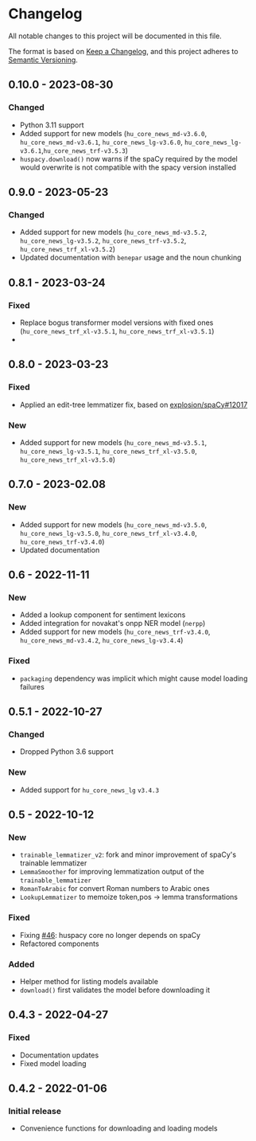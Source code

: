 # Changelog

All notable changes to this project will be documented in this file.

The format is based on [Keep a Changelog](https://keepachangelog.com/en/1.0.0/),
and this project adheres to [Semantic Versioning](https://semver.org/spec/v2.0.0.html).

## 0.10.0 - 2023-08-30
### Changed
- Python 3.11 support
- Added support for new models  (`hu_core_news_md-v3.6.0`, `hu_core_news_md-v3.6.1`, `hu_core_news_lg-v3.6.0`, `hu_core_news_lg-v3.6.1`,`hu_core_news_trf-v3.5.3`)
- `huspacy.download()` now warns if the spaCy required by the model would overwrite is not compatible with the spacy version installed

## 0.9.0 - 2023-05-23
### Changed
- Added support for new models (`hu_core_news_md-v3.5.2`, `hu_core_news_lg-v3.5.2`, `hu_core_news_trf-v3.5.2`, `hu_core_news_trf_xl-v3.5.2`)
- Updated documentation with `benepar` usage and the noun chunking

## 0.8.1 - 2023-03-24
### Fixed
- Replace bogus transformer model versions with fixed ones (`hu_core_news_trf_xl-v3.5.1`, `hu_core_news_trf_xl-v3.5.1`)
- 
## 0.8.0 - 2023-03-23
### Fixed
- Applied an edit-tree lemmatizer fix, based on [explosion/spaCy#12017](https://github.com/explosion/spaCy/pull/12017)
### New
- Added support for new models (`hu_core_news_md-v3.5.1`, `hu_core_news_lg-v3.5.1`, `hu_core_news_trf_xl-v3.5.0`, `hu_core_news_trf_xl-v3.5.0`)

## 0.7.0 - 2023-02.08
### New
- Added support for new models (`hu_core_news_md-v3.5.0`, `hu_core_news_lg-v3.5.0`, `hu_core_news_trf_xl-v3.4.0`, `hu_core_news_trf-v3.4.0`)
- Updated documentation

## 0.6 - 2022-11-11
### New
- Added a lookup component for sentiment lexicons
- Added integration for novakat's onpp NER model (`nerpp`)
- Added support for new models (`hu_core_news_trf-v3.4.0`, `hu_core_news_md-v3.4.2`, `hu_core_news_lg-v3.4.4`)

### Fixed
- `packaging` dependency was implicit which might cause model loading failures

## 0.5.1 - 2022-10-27
### Changed
- Dropped Python 3.6 support

### New
- Added support for `hu_core_news_lg` `v3.4.3`

## 0.5 - 2022-10-12
### New
- `trainable_lemmatizer_v2`: fork and minor improvement of spaCy's trainable lemmatizer
- `LemmaSmoother` for improving lemmatization output of the `trainable_lemmatizer`
- `RomanToArabic` for convert Roman numbers to Arabic ones
- `LookupLemmatizer` to memoize token,pos -> lemma transformations

### Fixed
- Fixing [#46](https://github.com/huspacy/huspacy/issues/46): huspacy core no longer depends on spaCy
- Refactored components

### Added
- Helper method for listing models available
- `download()` first validates the model before downloading it

## 0.4.3 - 2022-04-27
### Fixed
- Documentation updates
- Fixed model loading

## 0.4.2 - 2022-01-06
### Initial release
- Convenience functions for downloading and loading models


